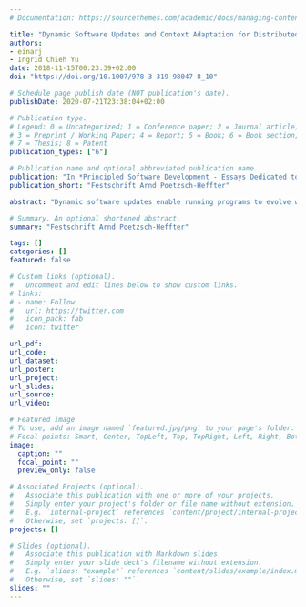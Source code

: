 ```yaml
---
# Documentation: https://sourcethemes.com/academic/docs/managing-content/

title: "Dynamic Software Updates and Context Adaptation for Distributed Active Objects"
authors:  
- einarj
- Ingrid Chieh Yu
date: 2018-11-15T00:23:39+02:00
doi: "https://doi.org/10.1007/978-3-319-98047-8_10"

# Schedule page publish date (NOT publication's date).
publishDate: 2020-07-21T23:38:04+02:00

# Publication type.
# Legend: 0 = Uncategorized; 1 = Conference paper; 2 = Journal article;
# 3 = Preprint / Working Paper; 4 = Report; 5 = Book; 6 = Book section;
# 7 = Thesis; 8 = Patent
publication_types: ["6"]

# Publication name and optional abbreviated publication name.
publication: "In *Principled Software Development - Essays Dedicated to Arnd Poetzsch-Heffter on the Occasion of his 60th Birthday*. © Springer 2018."
publication_short: "Festschrift Arnd Poetzsch-Heffter"

abstract: "Dynamic software updates enable running programs to evolve without downtime. Drivers for such updates include software enhancements, bug fixes, and maintenance for software in domains, where it is costly, impractical, or even impossible to halt the system to reconfigure. In particular, application-level services in IoT ecosystems need to adapt seamlessly to changing, heterogeneous contexts. Services need to discover, adapt to, and interact with other services already deployed in the running ecosystem, supporting autonomicity within the service life-cycle. This paper explores a formalized, type safe asynchronous system of runtime software discovery and evolution, motivated by IoT ecosystems."

# Summary. An optional shortened abstract.
summary: "Festschrift Arnd Poetzsch-Heffter"

tags: []
categories: []
featured: false

# Custom links (optional).
#   Uncomment and edit lines below to show custom links.
# links:
# - name: Follow
#   url: https://twitter.com
#   icon_pack: fab
#   icon: twitter

url_pdf:
url_code:
url_dataset:
url_poster:
url_project:
url_slides:
url_source:
url_video:

# Featured image
# To use, add an image named `featured.jpg/png` to your page's folder. 
# Focal points: Smart, Center, TopLeft, Top, TopRight, Left, Right, BottomLeft, Bottom, BottomRight.
image:
  caption: ""
  focal_point: ""
  preview_only: false

# Associated Projects (optional).
#   Associate this publication with one or more of your projects.
#   Simply enter your project's folder or file name without extension.
#   E.g. `internal-project` references `content/project/internal-project/index.md`.
#   Otherwise, set `projects: []`.
projects: []

# Slides (optional).
#   Associate this publication with Markdown slides.
#   Simply enter your slide deck's filename without extension.
#   E.g. `slides: "example"` references `content/slides/example/index.md`.
#   Otherwise, set `slides: ""`.
slides: ""
---
```

